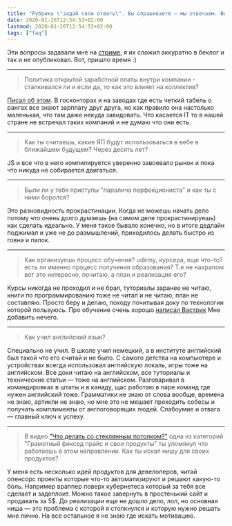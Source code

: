 ```yaml
---
title: "Рубрика \"задай свои ответы\". Вы спрашиваете — мы отвечаем. Выпуск №14. Рандомный 2."
date: 2020-01-26T12:54:53+02:00
lastmod: 2020-01-26T12:54:53+02:00
tags: ["faq"]
---
```


Эти вопросы задавали мне на [стриме](https://www.youtube.com/watch?v=5HCRBAMRIPo), я их сложил аккуратно в беклог и так и не опубликовал. Вот, пришло время :)

---

>Политика открытой заработной платы внутри компании - сталкивался ли и если да, то как это влияет на коллектив?

[Писал об этом](/post/transparent-salaries/). В госконторах и на заводах где есть четкий табель о рангах все знают зарплату друг друга, но как правило она настолько маленькая, что там даже некуда завидовать. Что касается ІТ то в нашей стране не встречал таких компаний и не думаю что они есть.

---

>Как ты считаешь, какие ЯП будут использоваться в вебе в ближайшем будущем? Через десять лет?

JS и все что в него компилируется уверенно завоевало рынок и пока что никуда не собирается двигаться.

---

>Были ли у тебя приступы "паралича перфекциониста" и как ты с ними боролся?

Это разновидность прокрастинации. Когда не можешь начать дело потому что очень долго думаешь (на самом деле прокрастинируешь) как сделать идеально. У меня такое бывало конечно, но в итоге дедлайн поджимал и уже не до размышлений, приходилось делать быстро из говна и палок.

---

>Как организуешь процесс обучения? udemy, курсера, еще что-то? есть ли именно процесс получения образования? Т.е не нахрапом вот это интересно, почитаю, а план и реализация его? 

Курсы никогда не проходил и не брал, туториалы заранее не читаю, книги по программированию тоже не читал и не читаю, план не составляю. Просто беру и делаю, походу почитывая доку по технологии которой пользуюсь. Про обучение очень хорошо [написал Вастрик](https://vas3k.ru/inside/39/#scroll30) Мне добавить нечего.

---

>Как учил английский язык?

Специально не учил. В школе учил немецкий, а в институте английский был такой что его считай и не было. С самого детства на компьютере и устройствах всегда использовал английскую локаль, игры тоже на английском. Все доки читаю на английском, все туториалы и технические статьи — тоже на английском. Разговаривал в командировках в штаты и в канаду, щас работаю в паре команд где нужен английский тоже. Грамматики не знаю от слова вообще, времена не знаю, артикли не знаю, но мне это не мешает проходить собесы и получать комплименты от англоговорящих людей. Слабоумие и отвага — главный ключ к успеху.

---

>В видео ["Что делать со стеклянным потолком?"](https://www.youtube.com/watch?v=6VQUT0lwFSs&list=PL9tqPYOK0bHsk0D937gh0rqwNfLLdfDlO&index=3) одна из категорий "Грамотный фиксед прайс и свои продукты" ты упомянул что работаешь в этом направлении. Как ты искал нишу для своих продуктов? 

У меня есть несколько идей продуктов для девелоперов, читай опенсорс проекты которые что-то автоматизируют и решают какую-то боль. Например враппер поверх кубернетеса который за тебя все сделает и задеплоит. Можно такое завернуть в простенький сайт и продавать за 5$. До реализации еще не дошло дело, лол, но основная ниша — это проблема с которой я столкнулся и которую нужно решать мне лично. На все остальное я не знаю где искать мотивацию.
